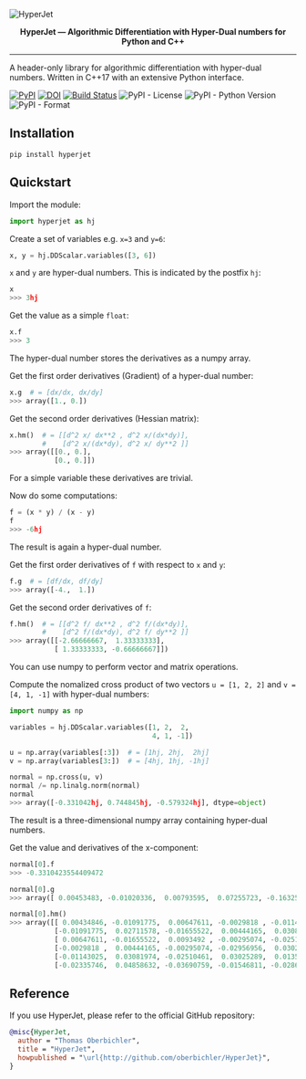 ![HyperJet](https://github.com/oberbichler/HyperJet/raw/main/docs/HyperJet.png?raw=true)

<p align="center"><b>HyperJet — Algorithmic Differentiation with Hyper-Dual numbers for Python and C++</b></p>

---

A header-only library for algorithmic differentiation with hyper-dual numbers. Written in C++17 with an extensive Python interface.

[![PyPI](https://img.shields.io/pypi/v/hyperjet)](https://pypi.org/project/hyperjet) [![DOI](https://zenodo.org/badge/165487832.svg)](https://zenodo.org/badge/latestdoi/165487832) [![Build Status](https://github.com/oberbichler/HyperJet/workflows/Python%20package/badge.svg?branch=master)](https://github.com/oberbichler/HyperJet/actions) ![PyPI - License](https://img.shields.io/pypi/l/hyperjet) ![PyPI - Python Version](https://img.shields.io/pypi/pyversions/hyperjet) ![PyPI - Format](https://img.shields.io/pypi/format/hyperjet)

## Installation

```
pip install hyperjet
```

## Quickstart

Import the module:

```python
import hyperjet as hj
```

Create a set of variables e.g. `x=3` and `y=6`:

```python
x, y = hj.DDScalar.variables([3, 6])
```

`x` and `y` are hyper-dual numbers. This is indicated by the postfix `hj`:

```python
x
>>> 3hj
```

Get the value as a simple `float`:

```python
x.f
>>> 3
```

The hyper-dual number stores the derivatives as a numpy array.

Get the first order derivatives (Gradient) of a hyper-dual number:

```python
x.g  # = [dx/dx, dx/dy]
>>> array([1., 0.])
```

Get the second order derivatives (Hessian matrix):

```python
x.hm()  # = [[d^2 x/ dx**2 , d^2 x/(dx*dy)],
        #    [d^2 x/(dx*dy), d^2 x/ dy**2 ]]
>>> array([[0., 0.],
           [0., 0.]])
```

For a simple variable these derivatives are trivial.

Now do some computations:

```python
f = (x * y) / (x - y)
f
>>> -6hj
```

The result is again a hyper-dual number.

Get the first order derivatives of `f` with respect to `x` and `y`:

```python
f.g  # = [df/dx, df/dy]
>>> array([-4.,  1.])
```

Get the second order derivatives of `f`:

```python
f.hm()  # = [[d^2 f/ dx**2 , d^2 f/(dx*dy)],
        #    [d^2 f/(dx*dy), d^2 f/ dy**2 ]]
>>> array([[-2.66666667,  1.33333333],
           [ 1.33333333, -0.66666667]])
```

You can use numpy to perform vector and matrix operations.

Compute the nomalized cross product of two vectors `u = [1, 2, 2]` and `v = [4, 1, -1]` with hyper-dual numbers:

```python
import numpy as np

variables = hj.DDScalar.variables([1, 2,  2,
                                   4, 1, -1])

u = np.array(variables[:3])  # = [1hj, 2hj,  2hj]
v = np.array(variables[3:])  # = [4hj, 1hj, -1hj]

normal = np.cross(u, v)
normal /= np.linalg.norm(normal)
normal
>>> array([-0.331042hj, 0.744845hj, -0.579324hj], dtype=object)
```

The result is a three-dimensional numpy array containing hyper-dual numbers.

Get the value and derivatives of the x-component:

```python
normal[0].f
>>> -0.3310423554409472

normal[0].g
>>> array([ 0.00453483, -0.01020336,  0.00793595,  0.07255723, -0.16325376, 0.12697515])

normal[0].hm()
>>> array([[ 0.00434846, -0.01091775,  0.00647611, -0.0029818 , -0.01143025, -0.02335746],
           [-0.01091775,  0.02711578, -0.01655522,  0.00444165,  0.03081974, 0.04858632],
           [ 0.00647611, -0.01655522,  0.0093492 , -0.00295074, -0.02510461, -0.03690759],
           [-0.0029818 ,  0.00444165, -0.00295074, -0.02956956,  0.03025289, -0.01546811],
           [-0.01143025,  0.03081974, -0.02510461,  0.03025289,  0.01355789, -0.02868433],
           [-0.02335746,  0.04858632, -0.03690759, -0.01546811, -0.02868433, 0.03641839]])
```

## Reference

If you use HyperJet, please refer to the official GitHub repository:

```bibtex
@misc{HyperJet,
  author = "Thomas Oberbichler",
  title = "HyperJet",
  howpublished = "\url{http://github.com/oberbichler/HyperJet}",
}
```
